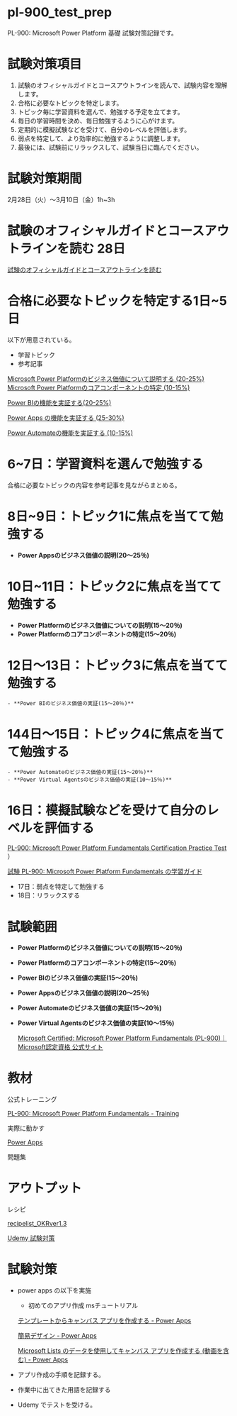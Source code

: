 # pl-900_test_prep
PL-900: Microsoft Power Platform 基礎 試験対策記録です。
# 試験対策項目

1. 試験のオフィシャルガイドとコースアウトラインを読んで、試験内容を理解します。
2. 合格に必要なトピックを特定します。
3. トピック毎に学習資料を選んで、勉強する予定を立てます。
4. 毎日の学習時間を決め、毎日勉強するように心がけます。
5. 定期的に模擬試験などを受けて、自分のレベルを評価します。
6. 弱点を特定して、より効率的に勉強するように調整します。
7. 最後には、試験前にリラックスして、試験当日に臨んでください。

# 試験対策期間

2月28日（火）～3月10日（金）1h~3h

# 試験のオフィシャルガイドとコースアウトラインを読む 28日

[試験のオフィシャルガイドとコースアウトラインを読む](https://www.notion.so/2f4b4a044e4d46eaabeb5b1e92f0a8dc)

# 合格に必要なトピックを特定する1日~5日
以下が用意されている。
- 学習トピック
- 参考記事

[Microsoft Power Platformのビジネス価値について説明する (20-25%)]()
[Microsoft Power Platformのコアコンポーネントの特定 (10-15%)]()

[Power BIの機能を実証する(20-25%)]()

[Power Apps の機能を実証する (25-30%)]()

[Power Automateの機能を実証する (10-15%)]()

# 6~7日：学習資料を選んで勉強する
合格に必要なトピックの内容を参考記事を見ながらまとめる。

# 8日~9日：トピック1に焦点を当てて勉強する

- **Power Appsのビジネス価値の説明(20～25％)**

# 10日~11日：トピック2に焦点を当てて勉強する
- **Power Platformのビジネス価値についての説明(15～20％)**
- **Power Platformのコアコンポーネントの特定(15～20％)**
# 12日～13日：トピック3に焦点を当てて勉強する
    - **Power BIのビジネス価値の実証(15～20％)**
# 144日～15日：トピック4に焦点を当てて勉強する
    - **Power Automateのビジネス価値の実証(15～20％)**
    - **Power Virtual Agentsのビジネス価値の実証(10～15％)**
# 16日：模擬試験などを受けて自分のレベルを評価する

[](https://www.udemy.com/course/pl-900microsoft-power-platform/learn/quiz/5417008/results?expanded=884818004#overview)

[PL-900: Microsoft Power Platform Fundamentals Certification Practice Test](https://www.mindhub.com/pl-900-microsoft-power-platform-fundamentals-microsoft-official-practice-test/p/MU-PL-900)
）

[試験 PL-900: Microsoft Power Platform Fundamentals の学習ガイド](https://learn.microsoft.com/ja-jp/certifications/resources/study-guides/pl-900)

- 17日：弱点を特定して勉強する
- 18日：リラックスする

# 試験範囲

- **Power Platformのビジネス価値についての説明(15～20％)**
- **Power Platformのコアコンポーネントの特定(15～20％)**
- **Power BIのビジネス価値の実証(15～20％)**
- **Power Appsのビジネス価値の説明(20～25％)**
- **Power Automateのビジネス価値の実証(15～20％)**
- **Power Virtual Agentsのビジネス価値の実証(10～15％)**
    
    [Microsoft Certified: Microsoft Power Platform Fundamentals (PL-900)｜Microsoft認定資格 公式サイト](https://www.notion.so/Microsoft-Certified-Microsoft-Power-Platform-Fundamentals-PL-900-Microsoft-6f22fe0c49664a50b419aa894c4311f9)
    

# 教材

公式トレーニング

[PL-900: Microsoft Power Platform Fundamentals - Training](https://learn.microsoft.com/ja-jp/training/paths/power-plat-fundamentals/)

実際に動かす

[Power Apps](https://make.powerapps.com/environments/2cd21d05-ed7c-e4d7-85bc-27f3d538b2b4/home)

問題集

[](https://www.udemy.com/course/pl-900microsoft-power-platform/)

# アウトプット

レシピ

[recipelist_OKRver1.3](https://docs.google.com/spreadsheets/d/19X7h9m3ywIziYEkiaJBJ8s-2ENLQ5dAG-Z57w_YuRAM/edit?usp=drivesdk)

[Udemy 試験対策](https://www.notion.so/Udemy-639c5b851ace46d3b8f67fa7af1be53b)

# 試験対策

- power apps の以下を実施
    - 初めてのアプリ作成 msチュートリアル
    
    [テンプレートからキャンバス アプリを作成する - Power Apps](https://learn.microsoft.com/ja-jp/power-apps/maker/canvas-apps/get-started-test-drive)
    
    [簡易デザイン - Power Apps](https://learn.microsoft.com/ja-jp/power-apps/maker/canvas-apps/express-design)
    
    [Microsoft Lists のデータを使用してキャンバス アプリを作成する (動画を含む) - Power Apps](https://learn.microsoft.com/ja-jp/power-apps/maker/canvas-apps/app-from-sharepoint)
    
- アプリ作成の手順を記録する。
- 作業中に出てきた用語を記録する
- Udemy でテストを受ける。

